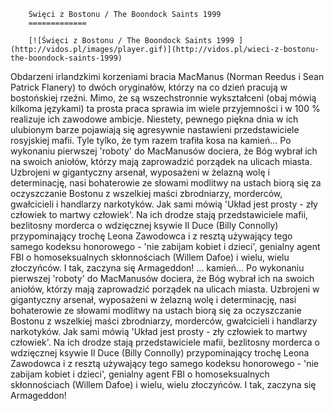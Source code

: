 
        Święci z Bostonu / The Boondock Saints 1999 
        =============
        
        [![Święci z Bostonu / The Boondock Saints 1999 ](http://vidos.pl/images/player.gif)](http://vidos.pl/wieci-z-bostonu-the-boondock-saints-1999)
        
        
 Obdarzeni irlandzkimi korzeniami bracia MacManus (Norman Reedus i Sean Patrick Flanery) to dwóch oryginałów, którzy na co dzień pracują w bostońskiej rzeźni. Mimo, że są wszechstronnie wykształceni (obaj mówią kilkoma językami) ta prosta praca sprawia im wiele przyjemności i w 100 % realizuje ich zawodowe ambicje. Niestety, pewnego piękna dnia w ich ulubionym barze pojawiają się agresywnie nastawieni przedstawiciele rosyjskiej mafii. Tyle tylko, że tym razem trafiła kosa na kamień... Po wykonaniu pierwszej 'roboty' do MacManusów dociera, że Bóg wybrał ich na swoich aniołów, którzy mają zaprowadzić porządek na ulicach miasta. Uzbrojeni w gigantyczny arsenał, wyposażeni w żelazną wolę i determinację, nasi bohaterowie ze słowami modlitwy na ustach biorą się za oczyszczanie Bostonu z wszelkiej maści zbrodniarzy, morderców, gwałcicieli i handlarzy narkotyków. Jak sami mówią 'Układ jest prosty - zły człowiek to martwy człowiek'. Na ich drodze stają przedstawiciele mafii, bezlitosny morderca o wdzięcznej ksywie Il Duce (Billy Connolly) przypominający trochę Leona Zawodowca i z resztą używający tego samego kodeksu honorowego - 'nie zabijam kobiet i dzieci', genialny agent FBI o homoseksualnych skłonnościach (Willem Dafoe) i wielu, wielu złoczyńców. I tak, zaczyna się Armageddon!   ... kamień... Po wykonaniu pierwszej 'roboty' do MacManusów dociera, że Bóg wybrał ich na swoich aniołów, którzy mają zaprowadzić porządek na ulicach miasta. Uzbrojeni w gigantyczny arsenał, wyposażeni w żelazną wolę i determinację, nasi bohaterowie ze słowami modlitwy na ustach biorą się za oczyszczanie Bostonu z wszelkiej maści zbrodniarzy, morderców, gwałcicieli i handlarzy narkotyków. Jak sami mówią 'Układ jest prosty - zły człowiek to martwy człowiek'. Na ich drodze stają przedstawiciele mafii, bezlitosny morderca o wdzięcznej ksywie Il Duce (Billy Connolly) przypominający trochę Leona Zawodowca i z resztą używający tego samego kodeksu honorowego - 'nie zabijam kobiet i dzieci', genialny agent FBI o homoseksualnych skłonnościach (Willem Dafoe) i wielu, wielu złoczyńców. I tak, zaczyna się Armageddon!
    